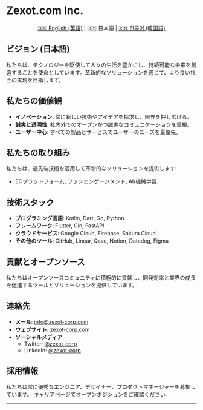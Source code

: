 # Zexot.com Inc.

<p align="center">
  <a href="/profile/README.md">🇺🇸 English (英語)</a> |
  🇯🇵 日本語 |
  <a href="/profile/README-kokr.md">🇰🇷 한국어 (韓国語)</a> 
</p>

## <a name="japanese"></a> ビジョン (日本語)
私たちは、テクノロジーを駆使して人々の生活を豊かにし、持続可能な未来を創造することを使命としています。革新的なソリューションを通じて、より良い社会の実現を目指します。

## 私たちの価値観
- **イノベーション**: 常に新しい技術やアイデアを探求し、限界を押し広げる。
- **誠実と透明性**: 社内外でのオープンかつ誠実なコミュニケーションを重視。
- **ユーザー中心**: すべての製品とサービスでユーザーのニーズを最優先。

## 私たちの取り組み
私たちは、最先端技術を活用して革新的なソリューションを提供します:
- ECプラットフォーム, ファンエンゲージメント, AI/機械学習.

## 技術スタック
- **プログラミング言語**: Kotlin, Dart, Go, Python
- **フレームワーク**: Flutter, Gin, FastAPI
- **クラウドサービス**: Google Cloud, Firebase, Sakura Cloud
- **その他のツール**: GitHub, Linear, Qase, Notion, Datadog, Figma

## 貢献とオープンソース
私たちはオープンソースコミュニティに積極的に貢献し、開発効率と業界の成長を促進するツールとソリューションを提供しています。

## 連絡先
- **メール**: info@zexot-corp.com
- **ウェブサイト**: [zexot-corp.com](https://zexot-corp.com)
- **ソーシャルメディア**:
  - Twitter: [@zexot-corp](https://twitter.com/zexot-corp)
  - LinkedIn: [@zexot-corp](https://www.linkedin.com/company/zexot-corp)

## 採用情報
私たちは常に優秀なエンジニア、デザイナー、プロダクトマネージャーを募集しています。
[キャリアページ](https://zexot-corp.com/careers)でオープンポジションをご確認ください。

---
